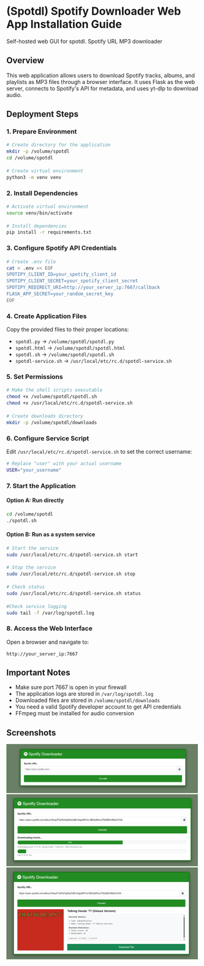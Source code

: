# (Spotdl) Spotify Downloader Web App Installation Guide
Self-hosted web GUI for spotdl. Spotify URL MP3 downloader

## Overview
This web application allows users to download Spotify tracks, albums, and playlists as MP3 files through a browser interface. It uses Flask as the web server, connects to Spotify's API for metadata, and uses yt-dlp to download audio.

## Deployment Steps

### 1. Prepare Environment

```bash
# Create directory for the application
mkdir -p /volume/spotdl
cd /volume/spotdl

# Create virtual environment
python3 -m venv venv
```

### 2. Install Dependencies

```bash
# Activate virtual environment
source venv/bin/activate

# Install dependencies
pip install -r requirements.txt
```

### 3. Configure Spotify API Credentials

```bash
# Create .env file
cat > .env << EOF
SPOTIPY_CLIENT_ID=your_spotify_client_id
SPOTIPY_CLIENT_SECRET=your_spotify_client_secret
SPOTIPY_REDIRECT_URI=http://your_server_ip:7667/callback
FLASK_APP_SECRET=your_random_secret_key
EOF
```

### 4. Create Application Files

Copy the provided files to their proper locations:
- `spotdl.py` → `/volume/spotdl/spotdl.py`
- `spotdl.html` → `/volume/spotdl/spotdl.html`
- `spotdl.sh` → `/volume/spotdl/spotdl.sh`
- `spotdl-service.sh` → `/usr/local/etc/rc.d/spotdl-service.sh`

### 5. Set Permissions

```bash
# Make the shell scripts executable
chmod +x /volume/spotdl/spotdl.sh
chmod +x /usr/local/etc/rc.d/spotdl-service.sh

# Create downloads directory
mkdir -p /volume/spotdl/downloads
```

### 6. Configure Service Script

Edit `/usr/local/etc/rc.d/spotdl-service.sh` to set the correct username:
```bash
# Replace "user" with your actual username
USER="your_username"
```

### 7. Start the Application

#### Option A: Run directly
```bash
cd /volume/spotdl
./spotdl.sh
```

#### Option B: Run as a system service
```bash
# Start the service
sudo /usr/local/etc/rc.d/spotdl-service.sh start

# Stop the service
sudo /usr/local/etc/rc.d/spotdl-service.sh stop

# Check status
sudo /usr/local/etc/rc.d/spotdl-service.sh status

#Check service logging
sudo tail -f /var/log/spotdl.log
```

### 8. Access the Web Interface

Open a browser and navigate to:
```
http://your_server_ip:7667
```

## Important Notes
- Make sure port 7667 is open in your firewall
- The application logs are stored in `/var/log/spotdl.log`
- Downloaded files are stored in `/volume/spotdl/downloads`
- You need a valid Spotify developer account to get API credentials
- FFmpeg must be installed for audio conversion

## Screenshots

<img src="screenshots/spotdl-1.png" alt="Screenshot 1" width="500">
<img src="screenshots/spotdl-2.png" alt="Screenshot 2" width="500">
<img src="screenshots/spotdl-3.png" alt="Screensghot 3" width="500">

